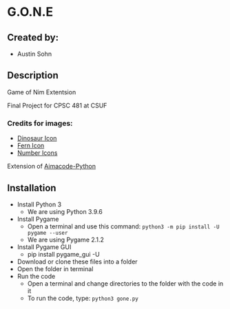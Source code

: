 # G.O.N.E
## Created by:
 * Austin Sohn

## Description
Game of Nim Extentsion

Final Project for CPSC 481 at CSUF

### Credits for images:
* <a href="https://www.flaticon.com/free-icons/dinosaur" title="dinosaur icons">Dinosaur Icon </a> 
* <a href="https://www.flaticon.com/free-icons/fern" title="Fern icons">Fern Icon</a> 
* <a href = "https://www.flaticon.com/packs/alphabet-and-number" title = "Number Icons" > Number Icons</a>

Extension of <a href = "https://github.com/aimacode/aima-python" title = "Aimacode-Python"> Aimacode-Python </a>

## Installation
* Install Python 3
  * We are using Python 3.9.6
* Install Pygame
  * Open a terminal and use this command: ```python3 -m pip install -U pygame --user```
  * We are using Pygame 2.1.2
* Install Pygame GUI
  * pip install pygame_gui -U
* Download or clone these files into a folder
* Open the folder in terminal
* Run the code
  * Open a terminal and change directories to the folder with the code in it
  * To run the code, type: ```python3 gone.py```
